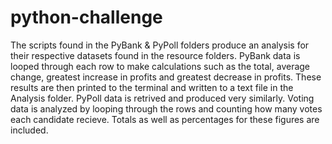 # python-challenge

The scripts found in the PyBank & PyPoll folders produce an analysis for their respective datasets found in the resource folders.
PyBank data is looped through each row to make calculations such as the total, average change, greatest increase in profits and greatest decrease in profits.
These results are then printed to the terminal and written to a text file in the Analysis folder.
PyPoll data is retrived and produced very similarly.
Voting data is analyzed by looping through the rows and counting how many votes each candidate recieve.
Totals as well as percentages for these figures are included.
